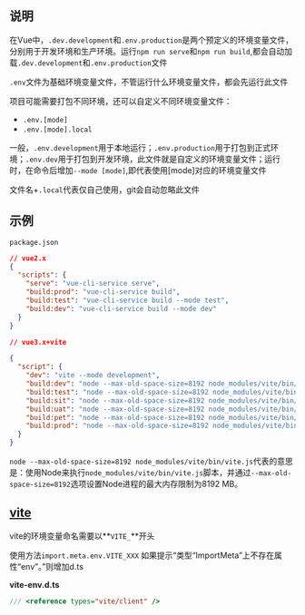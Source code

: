 ## 说明

在Vue中，`.dev.development`和`.env.production`是两个预定义的环境变量文件，分别用于开发环境和生产环境。运行`npm run serve`和`npm run build`,都会自动加载`.dev.development`和`.env.production`文件

`.env`文件为基础环境变量文件，不管运行什么环境变量文件，都会先运行此文件



项目可能需要打包不同环境，还可以自定义不同环境变量文件：

* `.env.[mode]`
* `.env.[mode].local`

一般，`.env.development`用于本地运行；`.env.production`用于打包到正式环境；`.env.dev`用于打包到开发环境，此文件就是自定义的环境变量文件；运行时，在命令后增加`--mode [mode]`,即代表使用[mode]对应的环境变量文件

文件名+`.local`代表仅自己使用，git会自动忽略此文件

## 示例

`package.json`

```json
// vue2.x
{
  "scripts": {
    "serve": "vue-cli-service serve",
    "build:prod": "vue-cli-service build",
    "build:test": "vue-cli-service build --mode test",
    "build:dev": "vue-cli-service build --mode dev"
  }
}
```

```json
// vue3.x+vite

{
  "script": {
    "dev": "vite --mode development",
    "build:dev": "node --max-old-space-size=8192 node_modules/vite/bin/vite.js build --mode dev",
    "build:test": "node --max-old-space-size=8192 node_modules/vite/bin/vite.js build --mode test",
    "build:sit": "node --max-old-space-size=8192 node_modules/vite/bin/vite.js build --mode sit",
    "build:uat": "node --max-old-space-size=8192 node_modules/vite/bin/vite.js build --mode uat",
    "build:pet": "node --max-old-space-size=8192 node_modules/vite/bin/vite.js build --mode pet",
    "build:prod": "node --max-old-space-size=8192 node_modules/vite/bin/vite.js build --mode production"
  }
}
```

`node --max-old-space-size=8192 node_modules/vite/bin/vite.js`代表的意思是：使用Node来执行`node_modules/vite/bin/vite.js`脚本，并通过`--max-old-space-size=8192`选项设置Node进程的最大内存限制为8192 MB。

## [vite](https://vitejs.cn/vite3-cn/guide/env-and-mode.html)

vite的环境变量命名需要以**`VITE_`**开头

使用方法`import.meta.env.VITE_XXX`
如果提示“类型“ImportMeta”上不存在属性“env”。”则增加d.ts

**vite-env.d.ts**

```ts
/// <reference types="vite/client" />
```

